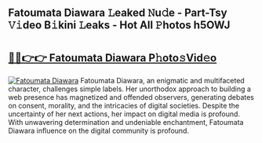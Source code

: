 ## Fatoumata Diawara 𝙻eaked 𝙽u𝚍e - Part-Tsy 𝚅𝚒deo B𝚒kini 𝙻eaks - Hot All 𝙿hotos h5OWJ

# <h2><a href="http://ld1vo4r.urlbe.top/?page=Fatoumata+Diawara">🔗🔗👉👉 Fatoumata Diawara P𝚑oto𝚜Vid𝚎o</a></h2>

[![Fatoumata Diawara](https://i.imgur.com/eBuTRDB.gif)](http://ld1vo4r.urlbe.top/?page=Fatoumata+Diawara)
Fatoumata Diawara, an enigmatic and multifaceted character, challenges simple labels. Her unorthodox approach to building a web presence has magnetized and offended observers, generating debates on consent, morality, and the intricacies of digital societies. Despite the uncertainty of her next actions, her impact on digital media is profound. With unwavering determination and undeniable enchantment, Fatoumata Diawara influence on the digital community is profound.
